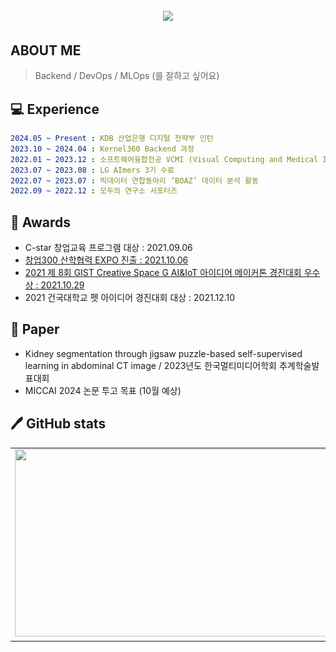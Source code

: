 <h2 align="center">
<img src="https://capsule-render.vercel.app/api?type=cylinder&color=E3A6AE&height=200&section=header&text=c0olcode&fontSize=80" />
</h2>

## ABOUT ME
> Backend / DevOps / MLOps (를 잘하고 싶어요)

## 💻 Experience
```yaml
2024.05 ~ Present : KDB 산업은행 디지털 전략부 인턴
2023.10 ~ 2024.04 : Kernel360 Backend 과정
2022.01 ~ 2023.12 : 소프트웨어융합전공 VCMI (Visual Computing and Medical Imaging) 학부연구
2023.07 ~ 2023.08 : LG AImers 3기 수료
2022.07 ~ 2023.07 : 빅데이터 연합동아리 ’BOAZ’ 데이터 분석 활동
2022.09 ~ 2022.12 : 모두의 연구소 서포터즈
```
<!-- 자료구조 전공과목연계 실습튜터 : 2021.03.06 ~ 2021.06.16
소프트웨어융합학과 스터디동아리 ‘Muyaho’ 팀장 : 2021.03.06 ~ 2021.06.30
정보보호학과 소학회 ‘INTERLUDE’ 활동 : 2021.03.06 ~ 2021.07.01 -->

## 🥇 Awards
- C-star 창업교육 프로그램 대상 : 2021.09.06
- [창업300 산학협력 EXPO 진출 : 2021.10.06](http://festival.u300.kr/cms/process/invest_2021/view.asp?c_show_no=71&c_check_no=64&c_relation=809&c_relation2=903&c_team_no=2566&c_festival_type=&s_text=wonq)
- [2021 제 8회 GIST Creative Space G AI&IoT 아이디어 메이커톤 경진대회 우수상 : 2021.10.29](https://github.com/yejincode/petviews.git)
- 2021 건국대학교 펫 아이디어 경진대회 대상 : 2021.12.10
  

## 🔭 Paper
- Kidney segmentation through jigsaw puzzle-based self-supervised learning in abdominal CT image / 2023년도 한국멀티미디어학회 추계학술발표대회
- MICCAI 2024 논문 투고 목표 (10월 예상) 


## 🖊️ GitHub stats
<div align="center">
  <table>
    <tr>
      <td width="50%" valign="top">
        <a href="https://github.com/devxb/gitanimals">
          <img src="https://render.gitanimals.org/farms/c0olcode" width="600" height="300"/>
        </a>
      </td>
      <td width="50%" valign="top">
        <img src="./profile-3d-contrib/profile-night-rainbow.svg" alt="jandi" width="100%">
      </td>
    </tr>
  </table>
</div>



